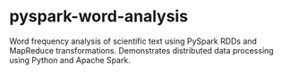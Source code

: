 # pyspark-word-analysis
Word frequency analysis of scientific text using PySpark RDDs and MapReduce transformations. Demonstrates distributed data processing using Python and Apache Spark.
